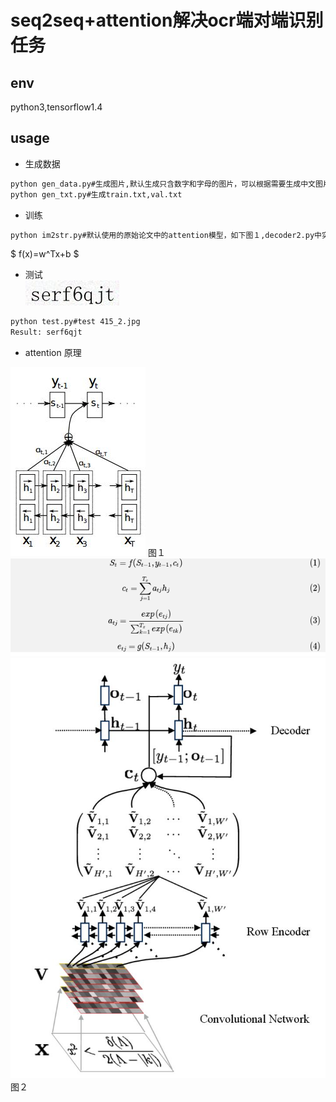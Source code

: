 # **seq2seq+attention**解决**ocr**端对端识别任务



## env
python3,tensorflow1.4


## usage
* 生成数据
```bash
python gen_data.py#生成图片,默认生成只含数字和字母的图片，可以根据需要生成中文图片
python gen_txt.py#生成train.txt,val.txt
```
* 训练
```bash
python im2str.py#默认使用的原始论文中的attention模型，如下图１,decoder2.py中实现；也可以调用decoder.py中attention模型,如下图２

```
$ f(x)=w^Tx+b $
* 测试  
![test](415_2.jpg)
```bash
python test.py#test 415_2.jpg
Result: serf6qjt
```
* attention 原理



![attention1](assets/attention.png)
图１
![foumular](assets/fomular.png)
<br>
![attention2](assets/im2str.jpg)　
图２
